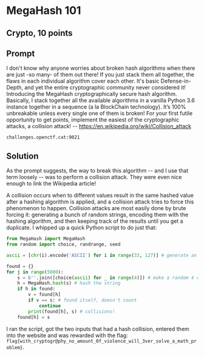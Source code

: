 # MegaHash 101
## Crypto, 10 points

## Prompt

I don't know why anyone worries about broken hash algorithms when there are just -so many- of them out there! If you just stack them all together, the flaws in each individual algorithm cover each other. It's basic Defense-in-Depth, and yet the entire cryptographic community never considered it! Introducing the MegaHash cryptographically secure hash algorithm. Basically, I stack together all the available algorithms in a vanilla Python 3.6 instance together in a sequence (a la BlockChain technology). It’s 100% unbreakable unless every single one of them is broken! For your first futile opportunity to get points, implement the easiest of the cryptographic attacks, a collision attack! -- https://en.wikipedia.org/wiki/Collision_attack

`challenges.openctf.cat:9021`

## Solution

As the prompt suggests, the way to break this algorithm -- and I use that term loosely -- was to perform a collision attack. They were even nice enough to link the Wikipedia article!

A collision occurs when to different values result in the same hashed value after a hashing algorithm is applied, and a collision attack tries to force this phenomenon to happen. Collision attacks are most easily done by brute forcing it: generating a bunch of random strings, encoding them with the hashing algorithm, and then keeping track of the results until you get a duplicate. I whipped up a quick Python script to do just that:

```python
from MegaHash import MegaHash
from random import choice, randrange, seed

ascii = [chr(i).encode('ASCII') for i in range(33, 127)] # generate an alphabet of printable characters

found = {}
for j in range(5000):
    s = b''.join([choice(ascii) for _ in range(4)]) # make a random 4 character string
    h = MegaHash.hash(s) # hash the string
    if h in found:
        v = found[h]
        if v == s: # found itself, doesn't count
            continue
        print(found[h], s) # collisions!
    found[h] = s
```

I ran the script, got the two inputs that had a hash collision, entered them into the website and was rewarded with the flag: `flag{with_cryptogr@phy_no_amount_0f_violence_will_3ver_solve_a_math_problem}`.
